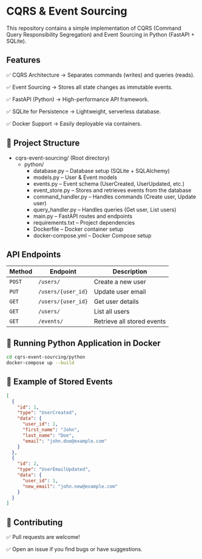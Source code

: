 # CQRS & Event Sourcing
This repository contains a simple implementation of CQRS (Command Query Responsibility Segregation) and Event Sourcing in Python (FastAPI + SQLite).

## Features
✅ CQRS Architecture → Separates commands (writes) and queries (reads).

✅ Event Sourcing → Stores all state changes as immutable events.

✅ FastAPI (Python) → High-performance API framework.

✅ SQLite for Persistence → Lightweight, serverless database.

✅ Docker Support → Easily deployable via containers.

## 📁 Project Structure

- cqrs-event-sourcing/ (Root directory)
  - python/
    - database.py – Database setup (SQLite + SQLAlchemy)
    - models.py – User & Event models
    - events.py – Event schema (UserCreated, UserUpdated, etc.)
    - event_store.py – Stores and retrieves events from the database
    - command_handler.py – Handles commands (Create user, Update user)
    - query_handler.py – Handles queries (Get user, List users)
    - main.py – FastAPI routes and endpoints
    - requirements.txt – Project dependencies
    - Dockerfile – Docker container setup
    - docker-compose.yml – Docker Compose setup
## API Endpoints
| **Method** | **Endpoint**          | **Description**                          |
|-----------|----------------------|------------------------------------------|
| `POST`   | `/users/`             | Create a new user                       |
| `PUT`    | `/users/{user_id}`    | Update user email                       |
| `GET`    | `/users/{user_id}`    | Get user details                        |
| `GET`    | `/users/`             | List all users                          |
| `GET`    | `/events/`            | Retrieve all stored events              |

## 🐳 Running Python Application in Docker

```sh
cd cqrs-event-sourcing/python
docker-compose up --build
```

## 📂 Example of Stored Events

```json
[
  {
    "id": 1,
    "type": "UserCreated",
    "data": {
      "user_id": 1,
      "first_name": "John",
      "last_name": "Doe",
      "email": "john.doe@example.com"
    }
  },
  {
    "id": 2,
    "type": "UserEmailUpdated",
    "data": {
      "user_id": 1,
      "new_email": "john.new@example.com"
    }
  }
]
```

## 📌 Contributing
✅ Pull requests are welcome!

✅ Open an issue if you find bugs or have suggestions.

